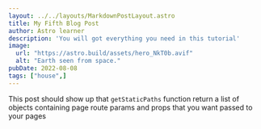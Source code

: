```yaml
---
layout: ../../layouts/MarkdownPostLayout.astro
title: My Fifth Blog Post
author: Astro learner
description: 'You will got everything you need in this tutorial'
image:
  url: "https://astro.build/assets/hero_NkT0b.avif"
  alt: "Earth seen from space."
pubDate: 2022-08-08
tags: ["house",]
---
```

This post should show up that `getStaticPaths` function return a list of objects containing page route params and props that you want passed to your pages